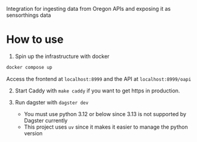 Integration for ingesting data from Oregon APIs and exposing it as sensorthings data

# How to use

1. Spin up the infrastructure with docker
```sh
docker compose up
```

Access the frontend at `localhost:8999` and the API at `localhost:8999/oapi`

2. Start Caddy with `make caddy` if you want to get https in production.

3. Run dagster with `dagster dev`
    - You must use python 3.12 or below since 3.13 is not supported by Dagster currently
    - This project uses `uv` since it makes it easier to manage the python version